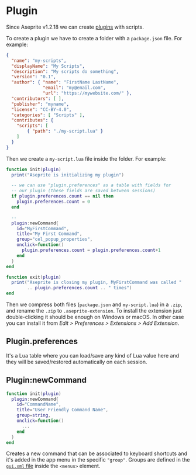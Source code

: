 # Plugin

Since Aseprite v1.2.18 we can create
[plugins](https://www.aseprite.org/docs/extensions/) with scripts.

To create a plugin we have to create a folder with a `package.json` file. For example:

```json
{
  "name": "my-scripts",
  "displayName": "My Scripts",
  "description": "My scripts do something",
  "version": "0.1",
  "author": { "name": "FirstName LastName",
              "email": "my@email.com",
              "url": "https://mywebsite.com/" },
  "contributors": [ ],
  "publisher": "myname",
  "license": "CC-BY-4.0",
  "categories": [ "Scripts" ],
  "contributes": {
    "scripts": [
        { "path": "./my-script.lua" }
    ]
  }
}
```

Then we create a `my-script.lua` file inside the folder. For example:

```lua
function init(plugin)
  print("Aseprite is initializing my plugin")

  -- we can use "plugin.preferences" as a table with fields for
  -- our plugin (these fields are saved between sessions)
  if plugin.preferences.count == nil then
    plugin.preferences.count = 0
  end

  --
  plugin:newCommand{
    id="MyFirstCommand",
    title="My First Command",
    group="cel_popup_properties",
    onclick=function()
      plugin.preferences.count = plugin.preferences.count+1
    end
  }
end

function exit(plugin)
  print("Aseprite is closing my plugin, MyFirstCommand was called "
        .. plugin.preferences.count .. " times")
end
```

Then we compress both files (`package.json` and `my-script.lua`) in a
`.zip`, and rename the `.zip` to `.aseprite-extension`. To install the
extension just double-clicking it should be enough on Windows or
macOS. In other case you can install it from *Edit > Preferences >
Extensions > Add Extension*.

## Plugin.preferences

It's a Lua table where you can load/save any kind of Lua value here
and they will be saved/restored automatically on each session.

## Plugin:newCommand

```lua
function init(plugin)
  plugin:newCommand{
    id="CommandName",
    title="User Friendly Command Name",
    group=string,
    onclick=function()
      ...
    end
  }
end
```

Creates a new command that can be associated to keyboard shortcuts and
it's added in the app menu in the specific `"group"`. Groups are defined
in the [`gui.xml` file](https://github.com/aseprite/aseprite/blob/main/data/gui.xml)
inside the `<menus>` element.

